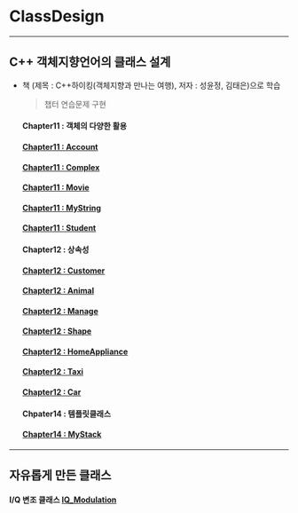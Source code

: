 # ClassDesign
***
## C++ 객체지향언어의 클래스 설계 

+ 책 (제목 : C++하이킹(객체지향과 만나는 여행), 저자 : 성윤정, 김태은)으로 학습
  > 챕터 연습문제 구현
  #### Chapter11 : 객체의 다양한 활용
  #### [Chapter11 : Account](https://github.com/KimSeungJu/ClassDesign/tree/master/Chapter11_Account)
  #### [Chapter11 : Complex](https://github.com/KimSeungJu/ClassDesign/tree/master/Chapter11_Complex)
  #### [Chapter11 : Movie](https://github.com/KimSeungJu/ClassDesign/tree/master/Chapter11_Movie)
  #### [Chapter11 : MyString](https://github.com/KimSeungJu/ClassDesign/tree/master/Chapter11_MyString)
  #### [Chapter11 : Student](https://github.com/KimSeungJu/ClassDesign/tree/master/Chapter11_Student)
  #### Chapter12 : 상속성
  #### [Chapter12 : Customer](https://github.com/KimSeungJu/ClassDesign/tree/master/Chapter12_13)
  #### [Chapter12 : Animal](https://github.com/KimSeungJu/ClassDesign/tree/master/Chapter12_13)
  #### [Chapter12 : Manage](https://github.com/KimSeungJu/ClassDesign/tree/master/Chapter12_13)
  #### [Chapter12 : Shape](https://github.com/KimSeungJu/ClassDesign/tree/master/Chapter12_13)
  #### [Chapter12 : HomeAppliance](https://github.com/KimSeungJu/ClassDesign/tree/master/Chapter12_13)
  #### [Chapter12 : Taxi](https://github.com/KimSeungJu/ClassDesign/tree/master/Chapter12_13)
  #### [Chapter12 : Car](https://github.com/KimSeungJu/ClassDesign/tree/master/Chapter12_13)
  #### Chpater14 : 템플릿클래스
  #### [Chapter14 : MyStack](https://github.com/KimSeungJu/ClassDesign/tree/master/Chapter14_MyStack)

***
## 자유롭게 만든 클래스
  #### I/Q 변조 클래스 [IQ_Modulation](https://github.com/KimSeungJu/ClassDesign/tree/master/IQ_Modulation)
